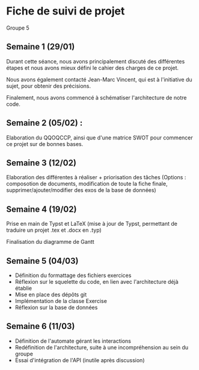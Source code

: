 # Fiche de suivi de projet 
Groupe 5

## Semaine 1 (29/01)

Durant cette séance, nous avons principalement discuté des différentes étapes et nous avons mieux défini le cahier des charges de ce projet.

Nous avons également contacté Jean-Marc Vincent, qui est à l'initiative du sujet, pour obtenir des précisions.

Finalement, nous avons commencé à schématiser l'architecture de notre code.

## Semaine 2 (05/02) : 
Elaboration du QQOQCCP, ainsi que d'une matrice SWOT pour commencer ce projet sur de bonnes bases.

## Semaine 3 (12/02)
Elaboration des différentes à réaliser + priorisation des tâches
(Options : composotion de documents, modification de toute la fiche finale, supprimer/ajouter/modifier des exos de la base de données)

## Semaine 4 (19/02)
Prise en main de Typst et LaTeX (mise à jour de Typst, permettant de traduire un projet .tex et .docx en .typ)

Finalisation du diagramme de Gantt

## Semaine 5 (04/03)

* Définition du formattage des fichiers exercices
* Réflexion sur le squelette du code, en lien avec l'architecture déjà établie
* Mise en place des dépôts git
* Implémentation de la classe Exercise
* Réflexion sur la base de données

## Semaine 6 (11/03)

* Définition de l'automate gérant les interactions
* Redéfinition de l'architecture, suite à une incompréhension au sein du groupe
* Essai d'intégration de l'API (inutile après discussion)



